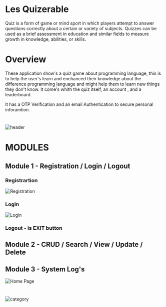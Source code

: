 # Les Quizerable

Quiz is a form of game or mind sport in which players attempt to answer questions correctly about a certain or variety of subjects. 
  Quizzes can be used as a brief assessment in education and similar fields to measure growth in knowledge, abilities, or skills.
# Overview

These application show's a quiz game about programming language, this is to help the user's learn and enchanced their knowledge about the difference programming language and might help them to learn new things they don't know. It come's whith the  quiz itself, an account , and a leaderboard. 

It has a OTP Verification and an email Authentication to secure personal inforamtion.
#
![header](https://user-images.githubusercontent.com/87133885/179187361-29196ac9-6e3e-40fa-b829-214e27bed09c.png)
# MODULES

## Module 1 - Registration / Login / Logout 
### Registrartion
![Registration](https://user-images.githubusercontent.com/87133885/179559406-75b6bf4a-f879-4028-9cc3-d98efa3ded29.png)
### Login
![Login](https://user-images.githubusercontent.com/87133885/179559902-21e71a4c-7e72-4ea3-b679-ed42a449f110.png)
### Logout - is EXIT button
## Module 2 - CRUD / Search / View / Update / Delete

## Module 3 - System Log's
![Home Page](https://user-images.githubusercontent.com/87133885/179560070-ef45bcee-bd01-418f-a829-467305862288.png)
#


![category](https://user-images.githubusercontent.com/87133885/179187906-4d31d801-13d4-4f05-a7e8-36635534d3c2.png)
